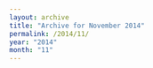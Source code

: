 ```yaml
---
layout: archive
title: "Archive for November 2014"
permalink: /2014/11/
year: "2014"
month: "11"
---
```

